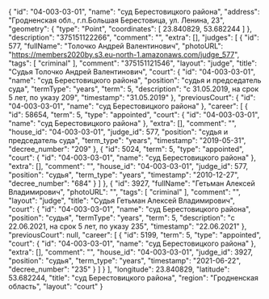 {
    "id": "04-003-03-01",
    "name": "суд Берестовицкого района",
    "address": "Гродненская обл., г.п.Большая Берестовица, ул. Ленина, 23",
    "geometry": {
        "type": "Point",
        "coordinates": [
            23.840829,
            53.682244
        ]
    },
    "description": "375151122266",
    "comment": "",
    "extra": [],
    "judges": [
        {
            "id": 577,
            "fullName": "Толочко Андрей Валентинович",
            "photoURL": "https://members2020by.s3.eu-north-1.amazonaws.com/judge_577",
            "tags": [
                "criminal"
            ],
            "comment": "375151121546",
            "layout": "judge",
            "title": "Судья Толочко Андрей Валентинович",
            "court": {
                "id": "04-003-03-01",
                "name": "суд Берестовицкого района",
                "position": "судья и председатель суда",
                "termType": "years",
                "term": 5,
                "description": "c 31.05.2019, на срок 5 лет, по указу 209",
                "timestamp": "31.05.2019"
            },
            "previousCourt": {
                "id": "04-003-03-01",
                "name": "суд Берестовицкого района"
            },
            "career": [
                {
                    "id": 58654,
                    "term": 5,
                    "type": "appointed",
                    "court": {
                        "id": "04-003-03-01",
                        "name": "суд Берестовицкого района"
                    },
                    "extra": [],
                    "comment": "",
                    "house_id": "04-003-03-01",
                    "judge_id": 577,
                    "position": "судья и председатель суда",
                    "term_type": "years",
                    "timestamp": "2019-05-31",
                    "decree_number": "209"
                },
                {
                    "id": 5024,
                    "term": 5,
                    "type": "appointed",
                    "court": {
                        "id": "04-003-03-01",
                        "name": "суд Берестовицкого района"
                    },
                    "extra": [],
                    "comment": "",
                    "house_id": "04-003-03-01",
                    "judge_id": 577,
                    "position": "судья",
                    "term_type": "years",
                    "timestamp": "2010-12-27",
                    "decree_number": "684"
                }
            ]
        },
        {
            "id": 3927,
            "fullName": "Гетьман Алексей Владимирович",
            "photoURL": "",
            "tags": [
                "criminal"
            ],
            "comment": "",
            "layout": "judge",
            "title": "Судья Гетьман Алексей Владимирович",
            "court": {
                "id": "04-003-03-01",
                "name": "суд Берестовицкого района",
                "position": "судья",
                "termType": "years",
                "term": 5,
                "description": "c 22.06.2021, на срок 5 лет, по указу 235",
                "timestamp": "22.06.2021"
            },
            "previousCourt": null,
            "career": [
                {
                    "id": 5199,
                    "term": 5,
                    "type": "appointed",
                    "court": {
                        "id": "04-003-03-01",
                        "name": "суд Берестовицкого района"
                    },
                    "extra": [],
                    "comment": "",
                    "house_id": "04-003-03-01",
                    "judge_id": 3927,
                    "position": "судья",
                    "term_type": "years",
                    "timestamp": "2021-06-22",
                    "decree_number": "235"
                }
            ]
        }
    ],
    "longitude": 23.840829,
    "latitude": 53.682244,
    "title": "суд Берестовицкого района",
    "region": "Гродненская область",
    "layout": "court"
}